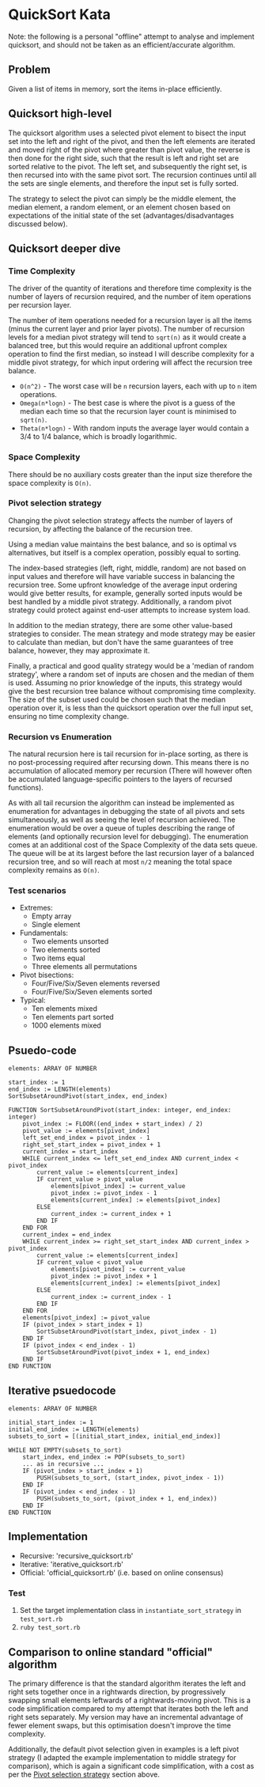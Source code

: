 QuickSort Kata
===

Note: the following is a personal "offline" attempt to analyse and implement
quicksort, and should not be taken as an efficient/accurate algorithm.

Problem
---

Given a list of items in memory, sort the items in-place efficiently.

Quicksort high-level
---

The quicksort algorithm uses a selected pivot element to bisect the input set
into the left and right of the pivot, and then the left elements are iterated
and moved right of the pivot where greater than pivot value, the reverse is then
done for the right side, such that the result is left and right set are
sorted relative to the pivot. The left set, and subsequently the right set, is
then recursed into with the same pivot sort. The recursion continues until all the
sets are single elements, and therefore the input set is fully sorted.

The strategy to select the pivot can simply be the middle element, the median
element, a random element, or an element chosen based on expectations of the
initial state of the set (advantages/disadvantages discussed below).

Quicksort deeper dive
---

### Time Complexity

The driver of the quantity of iterations and therefore time complexity is the
number of layers of recursion required, and the number of item operations per
recursion layer. 

The number of item operations needed for a recursion layer is all the items
(minus the current layer and prior layer pivots). The number of recursion levels
for a median pivot strategy will tend to `sqrt(n)` as it would create a balanced
tree, but this would require an additional upfront complex operation to find the
first median, so instead I will describe complexity for a middle pivot strategy,
for which input ordering will affect the recursion tree balance.

- `O(n^2)` - The worst case will be `n` recursion layers, each with up to `n` item
operations. 
- `Omega(n*logn)` - The best case is where the pivot is a guess of the median
each time so that the recursion layer count is minimised to `sqrt(n)`.
- `Theta(n*logn)` - With random inputs the average layer would contain a 3/4 to
  1/4 balance, which is broadly logarithmic.

### Space Complexity

There should be no auxiliary costs greater than the input size therefore the
space complexity is `O(n)`.

### Pivot selection strategy

Changing the pivot selection strategy affects the number of layers of recursion,
by affecting the balance of the recursion tree. 

Using a median value maintains the best balance, and so is optimal vs
alternatives, but itself is a complex operation, possibly equal to sorting.

The index-based strategies (left, right, middle, random) are not based on input
values and therefore will have variable success in balancing the recursion
tree. Some upfront knowledge of the average input ordering would give better
results, for example, generally sorted inputs would be best handled by a middle
pivot strategy. Additionally, a random pivot strategy could protect against
end-user attempts to increase system load. 

In addition to the median strategy, there are some other value-based strategies
to consider. The mean strategy and mode strategy may be easier to calculate
than median, but don't have the same guarantees of tree balance, however, they
may approximate it.

Finally, a practical and good quality strategy would be a 'median of random
strategy', where a random set of inputs are chosen and the median of them is
used. Assuming no prior knowledge of the inputs, this strategy would give the
best recursion tree balance without compromising time complexity. The size of
the subset used could be chosen such that the median operation over it, is less
than the quicksort operation over the full input set, ensuring no time
complexity change. 

### Recursion vs Enumeration

The natural recursion here is tail recursion for in-place sorting, as there is
no post-processing required after recursing down. This means there is no
accumulation of allocated memory per recursion (There will however often be
accumulated language-specific pointers to the layers of recursed functions). 

As with all tail recursion the algorithm can instead be implemented as
enumeration for advantages in debugging the state of all pivots and sets
simultaneously, as well as seeing the level of recursion achieved. The
enumeration would be over a queue of tuples describing the range of elements
(and optionally recursion level for debugging). The enumeration comes at an
additional cost of the Space Complexity of the data sets queue. The queue will
be at its largest before the last recursion layer of a balanced recursion tree,
and so will reach at most `n/2` meaning the total space complexity remains as
`O(n)`.

### Test scenarios

- Extremes:
    - Empty array
    - Single element
- Fundamentals:
    - Two elements unsorted
    - Two elements sorted
    - Two items equal
    - Three elements all permutations
- Pivot bisections:
    - Four/Five/Six/Seven elements reversed
    - Four/Five/Six/Seven elements sorted
- Typical:
    - Ten elements mixed
    - Ten elements part sorted
    - 1000 elements mixed

Psuedo-code
---

```pseudo
elements: ARRAY OF NUMBER

start_index := 1
end_index := LENGTH(elements)
SortSubsetAroundPivot(start_index, end_index)

FUNCTION SortSubsetAroundPivot(start_index: integer, end_index: integer)
    pivot_index := FLOOR((end_index + start_index) / 2)
    pivot_value := elements[pivot_index]
    left_set_end_index = pivot_index - 1
    right_set_start_index = pivot_index + 1
    current_index = start_index
    WHILE current_index <= left_set_end_index AND current_index < pivot_index
        current_value := elements[current_index]
        IF current_value > pivot_value
            elements[pivot_index] := current_value
            pivot_index := pivot_index - 1
            elements[current_index] := elements[pivot_index]
        ELSE
            current_index := current_index + 1
        END IF
    END FOR
    current_index = end_index
    WHILE current_index >= right_set_start_index AND current_index > pivot_index
        current_value := elements[current_index]
        IF current_value < pivot_value
            elements[pivot_index] := current_value
            pivot_index := pivot_index + 1
            elements[current_index] := elements[pivot_index]
        ELSE
            current_index := current_index - 1
        END IF
    END FOR
    elements[pivot_index] := pivot_value
    IF (pivot_index > start_index + 1)
        SortSubsetAroundPivot(start_index, pivot_index - 1)
    END IF
    IF (pivot_index < end_index - 1)
        SortSubsetAroundPivot(pivot_index + 1, end_index)
    END IF
END FUNCTION
```

Iterative psuedocode
---
```pseudo
elements: ARRAY OF NUMBER

initial_start_index := 1
initial_end_index := LENGTH(elements)
subsets_to_sort = [(initial_start_index, initial_end_index)]

WHILE NOT EMPTY(subsets_to_sort)
    start_index, end_index := POP(subsets_to_sort)
    ... as in recursive ...
    IF (pivot_index > start_index + 1)
        PUSH(subsets_to_sort, (start_index, pivot_index - 1))
    END IF
    IF (pivot_index < end_index - 1)
        PUSH(subsets_to_sort, (pivot_index + 1, end_index))
    END IF
END FUNCTION
```

Implementation
---

- Recursive: 'recursive_quicksort.rb'
- Iterative: 'iterative_quicksort.rb'
- Official: 'official_quicksort.rb' (i.e. based on online consensus)

### Test

1. Set the target implementation class in `instantiate_sort_strategy` in `test_sort.rb`
2. `ruby test_sort.rb`

Comparison to online standard "official" algorithm
---

The primary difference is that the standard algorithm iterates the left and
right sets together once in a rightwards direction, by progressively swapping
small elements leftwards of a rightwards-moving pivot. This is a code
simplification compared to my attempt that iterates both the left and right sets
separately. My version may have an incremental advantage of fewer element swaps,
but this optimisation doesn't improve the time complexity. 

Additionally, the default pivot selection given in examples is a left pivot
strategy (I adapted the example implementation to middle strategy for
comparison), which is again a significant code simplification, with a cost as
per the [Pivot selection strategy](#pivot-selection-strategy) section above.
